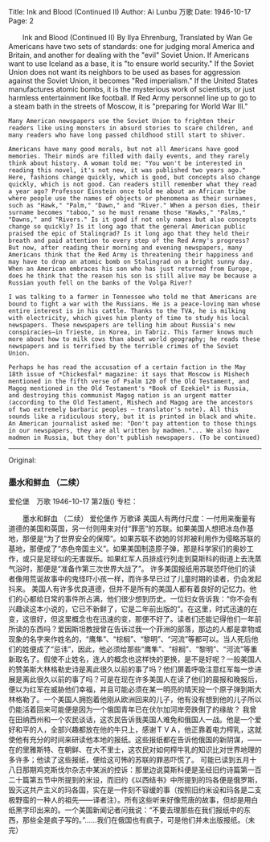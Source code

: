 Title: Ink and Blood (Continued II)
Author: Ai Lunbu 万歌
Date: 1946-10-17
Page: 2

　　Ink and Blood
   (Continued II)
    By Ilya Ehrenburg, Translated by Wan Ge
    Americans have two sets of standards: one for judging moral America and Britain, and another for dealing with the "evil" Soviet Union. If Americans want to use Iceland as a base, it is "to ensure world security." If the Soviet Union does not want its neighbors to be used as bases for aggression against the Soviet Union, it becomes "Red imperialism." If the United States manufactures atomic bombs, it is the mysterious work of scientists, or just harmless entertainment like football. If Red Army personnel line up to go to a steam bath in the streets of Moscow, it is "preparing for World War III."

    Many American newspapers use the Soviet Union to frighten their readers like using monsters in absurd stories to scare children, and many readers who have long passed childhood still start to shiver.

    Americans have many good morals, but not all Americans have good memories. Their minds are filled with daily events, and they rarely think about history. A woman told me: "You won't be interested in reading this novel, it's not new, it was published two years ago." Here, fashions change quickly, which is good, but concepts also change quickly, which is not good. Can readers still remember what they read a year ago? Professor Einstein once told me about an African tribe where people use the names of objects or phenomena as their surnames, such as "Hawk," "Palm," "Dawn," and "River." When a person dies, their surname becomes "taboo," so he must rename those "Hawks," "Palms," "Dawns," and "Rivers." Is it good if not only names but also concepts change so quickly? Is it long ago that the general American public praised the epic of Stalingrad? Is it long ago that they held their breath and paid attention to every step of the Red Army's progress? But now, after reading their morning and evening newspapers, many Americans think that the Red Army is threatening their happiness and may have to drop an atomic bomb on Stalingrad on a bright sunny day. When an American embraces his son who has just returned from Europe, does he think that the reason his son is still alive may be because a Russian youth fell on the banks of the Volga River?

    I was talking to a farmer in Tennessee who told me that Americans are bound to fight a war with the Russians. He is a peace-loving man whose entire interest is in his cattle. Thanks to the TVA, he is milking with electricity, which gives him plenty of time to study his local newspapers. These newspapers are telling him about Russia's new conspiracies—in Trieste, in Korea, in Tabriz. This farmer knows much more about how to milk cows than about world geography; he reads these newspapers and is terrified by the terrible crimes of the Soviet Union.

    Perhaps he has read the accusation of a certain faction in the May 18th issue of *Chickesfal* magazine: it says that Moscow is Mishech mentioned in the fifth verse of Psalm 120 of the Old Testament, and Magog mentioned in the Old Testament's *Book of Ezekiel* is Russia, and destroying this communist Magog nation is an urgent matter (according to the Old Testament, Mishech and Magog are the ancestors of two extremely barbaric peoples – translator's note). All this sounds like a ridiculous story, but it is printed in black and white. An American journalist asked me: "Don't pay attention to those things in our newspapers, they are all written by madmen."... We also have madmen in Russia, but they don't publish newspapers. (To be continued)



<hr /> 

Original: 


### 墨水和鲜血  （二续）
爱伦堡　万歌
1946-10-17
第2版()
专栏：

　　墨水和鲜血
   （二续）
    爱伦堡作  万歌译
    美国人有两付尺度：一付用来衡量有道德的美国和英国，另一付则用来对付“罪恶”的苏联。如果美国人想把冰岛作基地，那便是“为了世界安全的保障”。如果苏联不欲她的邻邦被利用作为侵略苏联的基地，那便成了“赤色帝国主义”。如果美国制造原子弹，那是科学家们的奥妙工作，或只是足球似的无害娱乐。如果红军人员排成行列走到莫斯科的街道上去洗蒸气浴时，那便是“准备作第三次世界大战了”。
    许多美国报纸用苏联恐吓他们的读者像用荒诞故事中的鬼怪吓小孩一样，而许多早已过了儿童时期的读者，仍会发起抖来。
    美国人有许多优良道德，但并不是所有的美国人都有着良好的记忆力。他们的心都给日常的事件所占满，他们很少想到历史。一位妇女告诉我：“你不会有兴趣读这本小说的，它已不新鲜了，它是二年前出版的”。在这里，时式迅速的在变，这很好，但这里概念也在迅速的变，那便不好了。读者们还能记得他们一年前所读的东西吗？爱因斯坦教授曾在告诉过我一个菲洲的部落，那边的人都是拿物或现象的名字来作姓名的，“鹰隼”、“棕榈”、“黎明”、“河流”等都可以。当人死后他们的姓便成了“忌讳”，因此，他必须给那些“鹰隼”、“棕榈”、“黎明”、“河流”等重新取名了。假使不止姓名，连人的概念也这样快的更换，是不是好呢？一般美国人的赞美斯大林格勒史诗是离此很久以前的事了吗？他们屏着呼吸注意红军每一步进展是离此很久以前的事了吗？可是在现在许多美国人在读了他们的晨报和晚报后，便以为红军在威胁他们幸福，并且可能必须在某一明亮的晴天投一个原子弹到斯大林格勒了。一个美国人拥抱着他刚从欧洲回来的儿子，他有没有想到他的儿子所以仍能活着回来可能便是因为一个俄国青年已在伏尔加河岸旁跌倒了的缘故？
    我曾在田纳西州和一个农民谈话，这农民告诉我美国人难免和俄国人一战。他是一个爱好和平的人，全部兴趣都放在他的牛只上，感谢ＴＶＡ，他正靠着电力榨乳，这就使他有充分的时间来研读他本地的报纸。这些报纸都在告诉他俄国的新阴谋，——在的里雅斯特、在朝鲜、在大不里士，这农民对如何榨牛乳的知识比对世界地理的多许多；他读了这些报纸，便给这可怖的苏联的罪恶吓慌了。
    可能已读到五月十八日那期鸡克斯伐尔杂志中某派的控诉：那里边说莫斯科便是圣经旧约诗篇第一百二十篇第五节中所提到的米设，而旧约《以西结书》中所提到的玛各便是俄罗斯，毁灭这共产主义的玛各国，实在是一件刻不容缓的事（按照旧约米设和玛各是二支极野蛮的一种人的祖先——译者注）。所有这些听来好像荒唐的故事，但却是用白纸黑字印出来的。一个美国新闻记者问我说：“不要去理那些在我们报纸中的东西，那些全是疯子写的。”……我们在俄国也有疯子，可是他们并未出版报纸。（未完）
